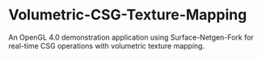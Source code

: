 Volumetric-CSG-Texture-Mapping
==============================

An OpenGL 4.0 demonstration application using Surface-Netgen-Fork for real-time CSG operations with volumetric texture mapping.
